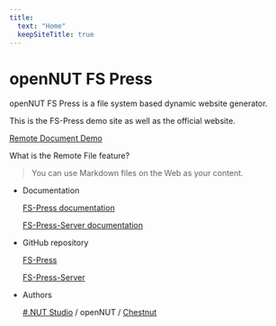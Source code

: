 ```yaml
---
title:
  text: "Home"
  keepSiteTitle: true
---
```


# openNUT FS Press

openNUT FS Press is a file system based dynamic website generator.

This is the FS-Press demo site as well as the official website.

[Remote Document Demo](./remote/) 

What is the Remote File feature?

> You can use Markdown files on the Web as your content.

- Documentation

    [FS-Press documentation](./docs)

    [FS-Press-Server documentation](./docs)

- GitHub repository

    [FS-Press](https://github.com/CNChestnut/fs-press)

    [FS-Press-Server](https://github.com/CNChestnut/fs-press-server)

- Authors

    [#.NUT Studio](https://sharpdotnut.top) / openNUT / [Chestnut](https://li-yufeng.top)